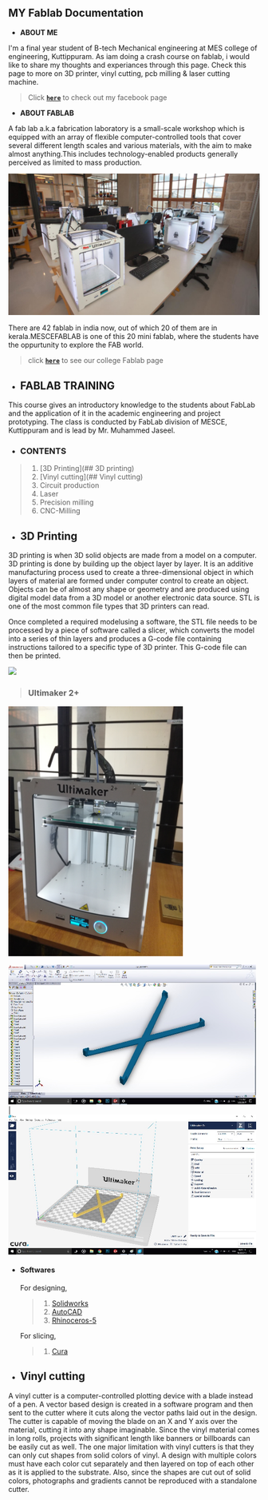 ## MY Fablab Documentation

+ **ABOUT ME** 

I'm a final year student of B-tech Mechanical engineering at MES college of engineering,
Kuttippuram. As iam doing a crash course on fablab, i would like to share my thoughts and 
experiances through this page. Check this page to more on 3D printer, vinyl cutting, pcb 
milling & laser cutting machine.

> Click [**`here`**](https://www.facebook.com/sahalcity) to check out my facebook page

+ **ABOUT FABLAB**

A fab lab a.k.a fabrication laboratory is a small-scale workshop which is equipped with an array of flexible computer-controlled tools that cover several different length scales and various materials, with the aim to make almost anything.This includes technology-enabled products generally perceived as limited to mass production.

![FAB LAB](https://raw.githubusercontent.com/sahalsalam/sahalsalam.github.io/master/5253.jpg)

There are 42 fablab in india now, out of which 20 of them are in kerala.MESCEFABLAB is one of this 20 mini fablab, where the students have the oppurtunity to explore the FAB world.

> click [**`here`**](https://www.fablabs.io/labs/mesce) to see our college Fablab page

+ ## FABLAB TRAINING

This course gives an introductory knowledge to the students about FabLab and the application of it in the academic engineering and project prototyping. The class is conducted by FabLab division of MESCE, Kuttippuram and is lead by Mr. Muhammed Jaseel.

+ ### CONTENTS
>   1. [3D Printing](## 3D printing)
>   2. [Vinyl cutting](## Vinyl cutting)
>   3. Circuit production
>   4. Laser
>   5. Precision milling
>   6. CNC-Milling
    
+ ## 3D Printing

 3D printing is when 3D solid objects are made from a model on a computer. 3D printing is done by building up the object layer by layer. It is an additive manufacturing process used to create a three-dimensional object in which layers of material are formed under computer control to create an object. Objects can be of almost any shape or geometry and are produced using digital model data from a 3D model or another electronic data source. STL is one of the most common file types that 3D printers can read.

 Once completed a required modelusing a software, the STL file needs to be processed by a piece of software called a slicer, which converts the model into a series of thin layers and produces a G-code file containing instructions tailored to a specific type of 3D printer. This G-code file can then be printed.

![](https://github.com/sahalsalam/sahalsalam.github.io/blob/master/ezgif.com-gif-maker.gif?raw=true)

> ### Ultimaker 2+

<img src="https://github.com/sahalsalam/sahalsalam.github.io/blob/master/IMG_20170823_152007.jpg?raw=true" width="350" height="500" />

<img src="https://github.com/sahalsalam/sahalsalam.github.io/blob/master/Untitled.jpg?raw=true" width="497" height="280" /> | <img src="https://github.com/sahalsalam/sahalsalam.github.io/blob/master/Untit.jpg?raw=true" width="497" height="280" />

+ #### Softwares
  For designing,
  >   1. [Solidworks](http://www.solidworks.in/sw/support/downloads.htm)
  >   2. [AutoCAD](https://www.autodesk.in/products/autocad/free-trial)
  >   3. [Rhinoceros-5](https://www.rhino3d.com/download/rhino/5/latest)
 
  For slicing,
  >   1. [Cura](https://ultimaker.com/en/products/cura-software)

+ ## Vinyl cutting

A vinyl cutter is a computer-controlled plotting device with a blade instead of a pen. A vector based design is created in a software program and then sent to the cutter where it cuts along the vector paths laid out in the design. The cutter is capable of moving the blade on an X and Y axis over the material, cutting it into any shape imaginable. Since the vinyl material comes in long rolls, projects with significant length like banners or billboards can be easily cut as well. The one major limitation with vinyl cutters is that they can only cut shapes from solid colors of vinyl. A design with multiple colors must have each color cut separately and then layered on top of each other as it is applied to the substrate. Also, since the shapes are cut out of solid colors, photographs and gradients cannot be reproduced with a standalone cutter.


